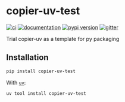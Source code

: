 # copier-uv-test

[![ci](https://github.com/jmp75/copier-uv-test/workflows/ci/badge.svg)](https://github.com/jmp75/copier-uv-test/actions?query=workflow%3Aci)
[![documentation](https://img.shields.io/badge/docs-mkdocs-708FCC.svg?style=flat)](https://jmp75.github.io/copier-uv-test/)
[![pypi version](https://img.shields.io/pypi/v/copier-uv-test.svg)](https://pypi.org/project/copier-uv-test/)
[![gitter](https://badges.gitter.im/join%20chat.svg)](https://app.gitter.im/#/room/#copier-uv-test:gitter.im)

Trial copier-uv as a template for py packaging

## Installation

```bash
pip install copier-uv-test
```

With [`uv`](https://docs.astral.sh/uv/):

```bash
uv tool install copier-uv-test
```
